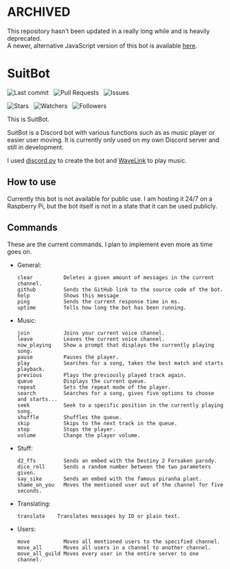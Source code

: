 # ARCHIVED
This repository hasn't been updated in a really long while and is heavily deprecated.\
A newer, alternative JavaScript version of this bot is available [here](https://github.com/MeridianGH/suitbot).

# SuitBot

![Last commit](https://img.shields.io/github/last-commit/meridianpy/suitbot.svg?color=green&label=Last%20commit) &nbsp;
![Pull Requests](https://img.shields.io/github/issues-pr-raw/meridianpy/suitbot.svg?color=yellow&label=Pull%20requests)  &nbsp;
![Issues](https://img.shields.io/github/issues-raw/meridianpy/suitbot.svg?color=red&label=Issues)

![Stars](https://img.shields.io/github/stars/meridianpy/suitbot.svg?style=social) &nbsp;
![Watchers](https://img.shields.io/github/watchers/meridianpy/suitbot.svg?label=Watchers&style=social) &nbsp;
![Followers](https://img.shields.io/github/followers/meridianpy.svg?label=Followers&style=social)

This is SuitBot. 

SuitBot is a Discord bot with various functions such as as music player or easier user moving.
It is currently only used on my own Discord server and still in development.

I used [discord.py](https://github.com/Rapptz/discord.py) to create the bot
and [WaveLink](https://github.com/PythonistaGuild/Wavelink) to play music.

## How to use

Currently this bot is not available for public use.
I am hosting it 24/7 on a Raspberry Pi, but the bot itself is not in a state that it can be used publicly.

## Commands

These are the current commands. I plan to implement even more as time goes on.
- General:
  ```
  clear          Deletes a given amount of messages in the current channel.
  github         Sends the GitHub link to the source code of the bot.
  help           Shows this message
  ping           Sends the current response time in ms.
  uptime         Tells how long the bot has been running.
- Music:
  ```
  join           Joins your current voice channel.
  leave          Leaves the current voice channel.
  now_playing    Show a prompt that displays the currently playing song.
  pause          Pauses the player.
  play           Searches for a song, takes the best match and starts playback.
  previous       Plays the previously played track again.
  queue          Displays the current queue.
  repeat         Sets the repeat mode of the player.
  search         Searches for a song, gives five options to choose and starts...
  seek           Seek to a specific position in the currently playing song.
  shuffle        Shuffles the queue.
  skip           Skips to the next track in the queue.
  stop           Stops the player.
  volume         Change the player volume.
- Stuff:
  ```
  d2_ffs         Sends an embed with the Destiny 2 Forsaken parody.
  dice_roll      Sends a random number between the two parameters given.
  say_sike       Sends an embed with the famous piranha plant.
  shame_on_you   Moves the mentioned user out of the channel for five seconds.
- Translating:
  ```
  translate    Translates messages by ID or plain text.
- Users:
  ```
  move           Moves all mentioned users to the specified channel.
  move_all       Moves all users in a channel to another channel.
  move_all_guild Moves every user in the entire server to one channel.
